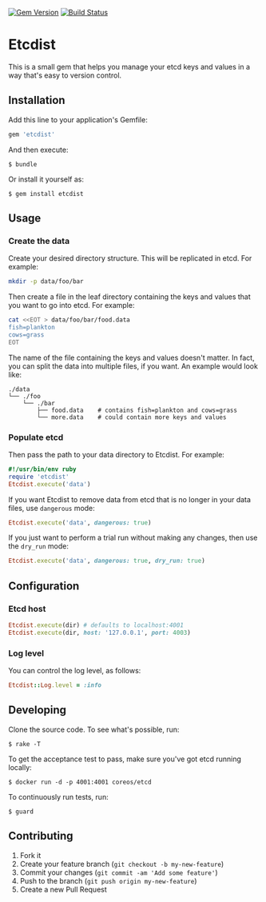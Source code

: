 [![Gem Version](https://badge.fury.io/rb/etcdist.svg)](http://badge.fury.io/rb/etcdist)
[![Build Status](https://travis-ci.org/SpringerSBM/etcdist.svg?branch=master)](https://travis-ci.org/SpringerSBM/etcdist)

# Etcdist

This is a small gem that helps you manage your etcd keys and values in a way that's easy to version control.

## Installation

Add this line to your application's Gemfile:

```ruby
gem 'etcdist'
```

And then execute:

    $ bundle

Or install it yourself as:

    $ gem install etcdist

## Usage

### Create the data

Create your desired directory structure. This will be replicated in etcd. For example:

```bash
mkdir -p data/foo/bar
```

Then create a file in the leaf directory containing the keys and values that you want to go into etcd. For example:

```bash
cat <<EOT > data/foo/bar/food.data
fish=plankton
cows=grass
EOT
```

The name of the file containing the keys and values doesn't matter. In fact, you can split the data into multiple files, if you want. An example would look like:

```text
./data
└── ./foo
    └── ./bar
        ├── food.data    # contains fish=plankton and cows=grass
        └── more.data    # could contain more keys and values
```

### Populate etcd

Then pass the path to your data directory to Etcdist. For example:

```ruby
#!/usr/bin/env ruby
require 'etcdist'
Etcdist.execute('data')
```

If you want Etcdist to remove data from etcd that is no longer in your data files, use `dangerous` mode:

```ruby
Etcdist.execute('data', dangerous: true)
```

If you just want to perform a trial run without making any changes, then use the `dry_run` mode:

```ruby
Etcdist.execute('data', dangerous: true, dry_run: true)
```

## Configuration

### Etcd host

```ruby
Etcdist.execute(dir) # defaults to localhost:4001
Etcdist.execute(dir, host: '127.0.0.1', port: 4003)
```

### Log level

You can control the log level, as follows:

```ruby
Etcdist::Log.level = :info
```

## Developing

Clone the source code. To see what's possible, run:

    $ rake -T

To get the acceptance test to pass, make sure you've got etcd running locally:

    $ docker run -d -p 4001:4001 coreos/etcd

To continuously run tests, run:

    $ guard

## Contributing

1. Fork it
2. Create your feature branch (`git checkout -b my-new-feature`)
3. Commit your changes (`git commit -am 'Add some feature'`)
4. Push to the branch (`git push origin my-new-feature`)
5. Create a new Pull Request
